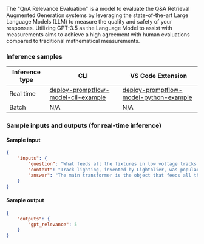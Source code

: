 The "QnA Relevance Evaluation" is a model to evaluate the Q&A Retrieval Augmented Generation systems by leveraging the state-of-the-art Large Language Models (LLM) to measure the quality and safety of your responses. Utilizing GPT-3.5 as the Language Model to assist with measurements aims to achieve a high agreement with human evaluations compared to traditional mathematical measurements.


### Inference samples

Inference type|CLI|VS Code Extension
|--|--|--|
Real time|<a href="https://microsoft.github.io/promptflow/how-to-guides/deploy-a-flow/index.html" target="_blank">deploy-promptflow-model-cli-example</a>|<a href="https://microsoft.github.io/promptflow/how-to-guides/deploy-a-flow/index.html" target="_blank">deploy-promptflow-model-python-example</a>
Batch | N/A | N/A

### Sample inputs and outputs (for real-time inference)

#### Sample input
```json
{
    "inputs": {
        "question": "What feeds all the fixtures in low voltage tracks instead of each light having a line-to-low voltage transformer?",
        "context": "Track lighting, invented by Lightolier, was popular at one period of time because it was much easier to install than recessed lighting, and individual fixtures are decorative and can be easily aimed at a wall. It has regained some popularity recently in low-voltage tracks, which often look nothing like their predecessors because they do not have the safety issues that line-voltage systems have, and are therefore less bulky and more ornamental in themselves. A master transformer feeds all of the fixtures on the track or rod with 12 or 24 volts, instead of each light fixture having its own line-to-low voltage transformer. There are traditional spots and floods, as well as other small hanging fixtures. A modified version of this is cable lighting, where lights are hung from or clipped to bare metal cables under tension",
        "answer": "The main transformer is the object that feeds all the fixtures in low voltage tracks."
    }
}
```

#### Sample output
```json
{
    "outputs": {
        "gpt_relevance": 5
    }
}
```